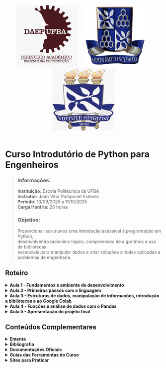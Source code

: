 <div align="center">
  <img src="imagens/logoDAEP.jpeg" alt="Logo DAEP" width="200" height="200"/>
  <img src="imagens/brasaoEPUFBA.jpeg" alt="Brasão da Escola Politécnica da UFBA" width="200" height="200"
  style="margin-right: 15px; margin-left: 15px;" />
  <img src="imagens/BrasaoUFBA.jpeg" alt="Brasão de Armas da UFBA" width="200" height="200"/>
</div>

<br>

# Curso Introdutório de Python para Engenheiros

> ### Informações:  
> **Instituição:** Escola Politécnica da UFBA  
> **Instrutor:** João Vítor Pamponet Esteves  
> **Período:** 13/09/2025 a 11/10/2025  
> **Carga Horária:** 20 horas  
> ### Objetivo:  
> Proporcionar aos alunos uma introdução acessível à programação em Python,  
> desenvolvendo raciocínio lógico, compreensão de algoritmos e uso de bibliotecas  
> essenciais para manipular dados e criar soluções simples aplicadas a problemas de engenharia.

## Roteiro

<details>
<summary><Strong>Aula 1 - Fundamentos e ambiente de desenvolvimento</Strong></summary>

- **Conteúdos da Aula:**
  - [Slide](slides/Slide_Aula_1.pdf)
  - [Exercícios](exercicios/exerciciosAula1.md)
</details>

<details>
<summary><Strong>Aula 2 - Primeiros passos com a linguagem</Strong></summary>

- **Conteúdos da Aula:**
  - [Slide](slides/Slide_Aula_2.pdf)
  - [Exercícios](exercicios/exerciciosAula2.md)
</details>

<details>
<summary><Strong>Aula 3 - Estruturas de dados, manipulação de informações, introdução a bibliotecas e ao Google Colab</Strong></summary>

- **Conteúdos da Aula:**
  - [Slide](slides\Slide_Aula_3.pdf)
  - [Exercícios](exercicios/exerciciosAula3.md)
</details>

<details>
<summary><Strong>Aula 4 - Funções e análise de dados com o Pandas</Strong></summary>

- **Conteúdos da Aula:**
  - Slide
  - [Exercícios](exercicios/exerciciosAula4.md)
</details>

<details>
<summary><Strong>Aula 5 - Apresentação do projeto final</Strong></summary>

- **Conteúdos da Aula:**
  - [Instruções do Projeto](exercicios/projetoFinal.md)
  - [Acesso ao Dataset do Projeto](https://www.kaggle.com/datasets/shreshthvashisht/manufacturing-dataset/data)
</details>

## Conteúdos Complementares

<details>
<summary><Strong>Ementa</Strong></summary>

- [Ementa do Curso](documentos/Ementa_Curso_de_Extensão_Python_para_Engenheiros.pdf)
</details>

<details>
<summary><Strong>Bibliografia</Strong></summary>

- **Livros:**
  - **DOWNEY, A.** *Think Python: How to Think Like a Computer Scientist*. O’Reilly, 2024.  
  - **MCKINNEY, W.** *Python for Data Analysis*. O’Reilly, 3ª ed, 2023.

- **Artigos**
  - **FELDER & SILVERMAN.** Learning and Teaching Styles in Engineering Education, 2002.

- **Institucional**
  - **USP**. Apostilas de Engenharia de Produção.  
  - **TU Delft**. Python for Engineers.
</details>

<details>
<summary><Strong>Documentações Oficiais</Strong></summary>

- **Ferramentas**
  - [Python](https://docs.python.org/3/)
  - [Visual Studio Code](https://code.visualstudio.com/docs)
  - [Google Colab](https://docs.python.org/3/)

- **Bibliotecas**
  - [Matplotlib](https://matplotlib.org/3.7.0/index.html)
  - [Pandas](https://pandas.pydata.org/docs/)
</details>  

<details>
<summary><Strong>Guias das Ferramentas do Curso</Strong></summary>

- [Como Configurar VSCode Para Python em 2025 [FÁCIL!]](https://www.youtube.com/watch?v=tojGZkpP-q4)
- [O QUE É GIT E GITHUB? - definição e conceitos importantes 1/2](https://www.youtube.com/watch?v=DqTITcMq68k)
- [COMO USAR GIT E GITHUB NA PRÁTICA! - desde o primeiro commit até o pull request! 2/2](https://www.youtube.com/watch?v=UBAX-13g8OM)
- [Como personalizar o seu perfil no Github (Readme)](https://www.youtube.com/watch?v=TsaLQAetPLU)
</details>    

<details>
<summary><Strong>Sites para Praticar</Strong></summary>

- [**Codewars**](https://www.codewars.com/)
  - Desafios de programação (katas) de vários níveis.  
  - Foco em lógica e algoritmos, bom para melhorar fluência em Python.

- [**StrataScratch**](https://www.stratascratch.com/)
  - Problemas reais de entrevistas técnicas em Data Analytics.  
  - Desafios de SQL e Python usados por empresas como Google, Amazon e Facebook.

- [**Real Python**](https://realpython.com/quizzes/) 
  - Conteúdo avançado com quizzes e desafios práticos.  
  - Ótimo para revisar conceitos e aprimorar habilidades de Python.

- [**Kaggle**](https://www.kaggle.com/)  
  - Comunidade de ciência de dados com competições, datasets e notebooks interativos.  
  - Ideal para praticar análise de dados e machine learning com problemas reais.  
  - Possui a seção **Kaggle Learn** com microcursos práticos de Python, Pandas, SQL e Data Visualization.
</details>